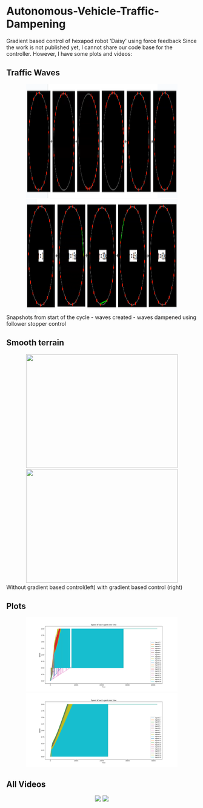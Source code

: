 # Autonomous-Vehicle-Traffic-Dampening

Gradient based control of hexapod robot 'Daisy' using force feedback
Since the work is not published yet, I cannot share our code base for the controller. However, I have some plots and videos:

## Traffic Waves
<div  align="center">
<img src="/Final%20files/simstrongwave.png" height="300" width="400" /> 
<img src="/Final%20files/simulation.png" height="300" width="400" /> 
</div>
 Snapshots from start of the cycle - waves created - waves dampened using follower stopper control

## Smooth terrain

<div  align="center">
<img src="./yuna_nofb.gif" height="300" width="400" label="without fb" />
<img src="./yuna_fb.gif" height="300" width="400" />
</div>
 Without gradient based control(left)                     with gradient based control (right)
 
## Plots

<div  align="center">
<img src="/Final%20files/simbest.png" width="400" />
<img src="/Final%20files/simbest2.png" width="400" />
</div>

 
 ## All Videos
<div  align="center">
<img src="/Final%20files/Final%20Simulation%20Strong%20Waves.mp4" width="400" />
<img src="/Final%20files/Final%20simulation%20Weak%20Waves.mp4" width="400" />
</div>
